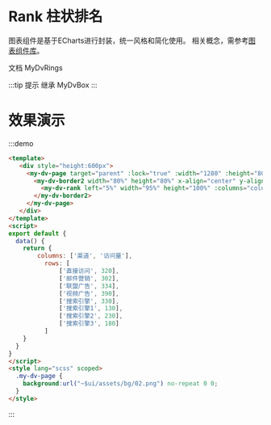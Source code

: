 # Rank 柱状排名

图表组件是基于ECharts进行封装，统一风格和简化使用。 相关概念，需参考[图表组件库](../charts/README.md)。

文档 <api-link href="dv/my-dv-rank">MyDvRings</api-link>

:::tip 提示
继承 <api-link href="dv/my-dv-box">MyDvBox</api-link>
:::



# 效果演示
:::demo
```html
<template>
   <div style="height:600px">
     <my-dv-page target="parent" :lock="true" :width="1280" :height="800">
       <my-dv-border2 width="80%" height="80%" x-align="center" y-align="middle">
         <my-dv-rank left="5%" width="95%" height="100%" :columns="columns" :rows="rows"></my-dv-rank>
       </my-dv-border2>
     </my-dv-page>
   </div>
</template>
<script>
export default {
  data() {
    return {
        columns: ['渠道', '访问量'],
          rows: [
              ['直接访问', 320],
              ['邮件营销', 302],
              ['联盟广告', 334],
              ['视频广告', 390],
              ['搜索引擎', 330],
              ['搜索引擎1', 130],
              ['搜索引擎2', 230],
              ['搜索引擎3', 180]
          ]
    }
  }
}
</script>
<style lang="scss" scoped>
  .my-dv-page {
    background:url("~$ui/assets/bg/02.png") no-repeat 0 0;
  }
</style>
```
:::
